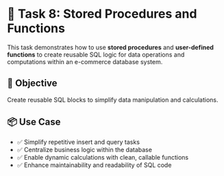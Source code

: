 # 🧱 Task 8: Stored Procedures and Functions

This task demonstrates how to use **stored procedures** and **user-defined functions** to create reusable SQL logic for data operations and computations within an e-commerce database system.

## 🎯 Objective

Create reusable SQL blocks to simplify data manipulation and calculations.

## 📦 Use Case
- ✅ Simplify repetitive insert and query tasks
- ✅ Centralize business logic within the database
- ✅ Enable dynamic calculations with clean, callable functions
- ✅ Enhance maintainability and readability of SQL code

